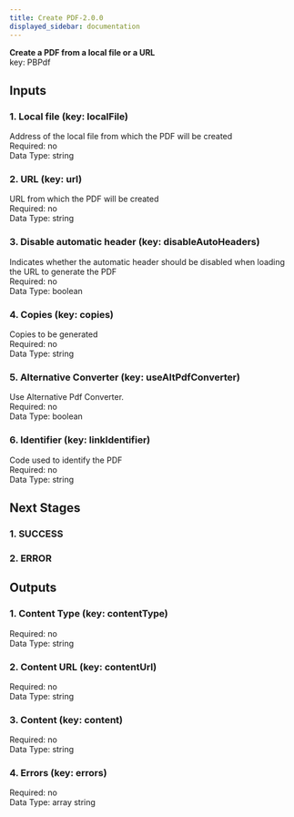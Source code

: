 ```yaml
---  
title: Create PDF-2.0.0  
displayed_sidebar: documentation  
---  
```

  
**Create a PDF from a local file or a URL**  
key: PBPdf  
## Inputs  
### 1. Local file (key: localFile)  
Address of the local file from which the PDF will be created  
Required: no  
Data Type: string   
### 2. URL (key: url)  
URL from which the PDF will be created  
Required: no  
Data Type: string   
### 3. Disable automatic header (key: disableAutoHeaders)  
Indicates whether the automatic header should be disabled when loading the URL to generate the PDF  
Required: no  
Data Type: boolean   
### 4. Copies (key: copies)  
Copies to be generated  
Required: no  
Data Type: string   
### 5. Alternative Converter (key: useAltPdfConverter)  
Use Alternative Pdf Converter.  
Required: no  
Data Type: boolean   
### 6. Identifier (key: linkIdentifier)  
Code used to identify the PDF  
Required: no  
Data Type: string   
## Next Stages  
### 1. SUCCESS  
  
### 2. ERROR  
  
## Outputs  
### 1. Content Type (key: contentType)  
  
Required: no  
Data Type: string   
### 2. Content URL (key: contentUrl)  
  
Required: no  
Data Type: string   
### 3. Content (key: content)  
  
Required: no  
Data Type: string   
### 4. Errors (key: errors)  
  
Required: no  
Data Type: array string